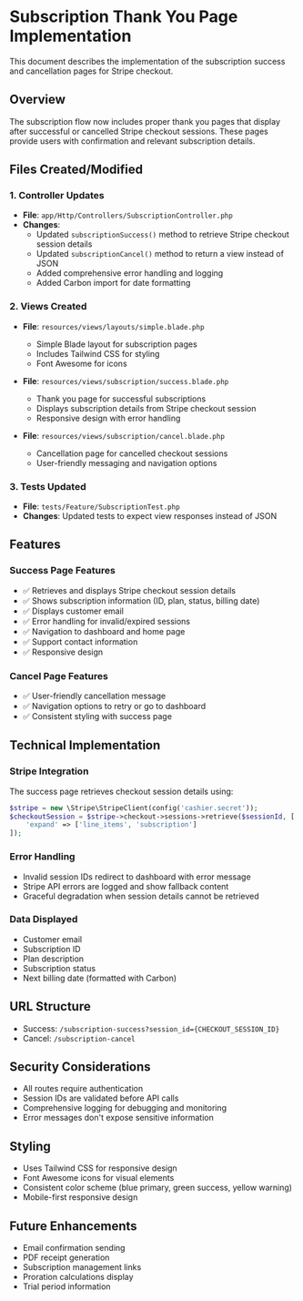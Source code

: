 # Subscription Thank You Page Implementation

This document describes the implementation of the subscription success and cancellation pages for Stripe checkout.

## Overview

The subscription flow now includes proper thank you pages that display after successful or cancelled Stripe checkout sessions. These pages provide users with confirmation and relevant subscription details.

## Files Created/Modified

### 1. Controller Updates
- **File**: `app/Http/Controllers/SubscriptionController.php`
- **Changes**: 
  - Updated `subscriptionSuccess()` method to retrieve Stripe checkout session details
  - Updated `subscriptionCancel()` method to return a view instead of JSON
  - Added comprehensive error handling and logging
  - Added Carbon import for date formatting

### 2. Views Created
- **File**: `resources/views/layouts/simple.blade.php`
  - Simple Blade layout for subscription pages
  - Includes Tailwind CSS for styling
  - Font Awesome for icons

- **File**: `resources/views/subscription/success.blade.php`
  - Thank you page for successful subscriptions
  - Displays subscription details from Stripe checkout session
  - Responsive design with error handling

- **File**: `resources/views/subscription/cancel.blade.php`
  - Cancellation page for cancelled checkout sessions
  - User-friendly messaging and navigation options

### 3. Tests Updated
- **File**: `tests/Feature/SubscriptionTest.php`
- **Changes**: Updated tests to expect view responses instead of JSON

## Features

### Success Page Features
- ✅ Retrieves and displays Stripe checkout session details
- ✅ Shows subscription information (ID, plan, status, billing date)
- ✅ Displays customer email
- ✅ Error handling for invalid/expired sessions
- ✅ Navigation to dashboard and home page
- ✅ Support contact information
- ✅ Responsive design

### Cancel Page Features
- ✅ User-friendly cancellation message
- ✅ Navigation options to retry or go to dashboard
- ✅ Consistent styling with success page

## Technical Implementation

### Stripe Integration
The success page retrieves checkout session details using:
```php
$stripe = new \Stripe\StripeClient(config('cashier.secret'));
$checkoutSession = $stripe->checkout->sessions->retrieve($sessionId, [
    'expand' => ['line_items', 'subscription']
]);
```

### Error Handling
- Invalid session IDs redirect to dashboard with error message
- Stripe API errors are logged and show fallback content
- Graceful degradation when session details cannot be retrieved

### Data Displayed
- Customer email
- Subscription ID
- Plan description
- Subscription status
- Next billing date (formatted with Carbon)

## URL Structure
- Success: `/subscription-success?session_id={CHECKOUT_SESSION_ID}`
- Cancel: `/subscription-cancel`

## Security Considerations
- All routes require authentication
- Session IDs are validated before API calls
- Comprehensive logging for debugging and monitoring
- Error messages don't expose sensitive information

## Styling
- Uses Tailwind CSS for responsive design
- Font Awesome icons for visual elements
- Consistent color scheme (blue primary, green success, yellow warning)
- Mobile-first responsive design

## Future Enhancements
- Email confirmation sending
- PDF receipt generation
- Subscription management links
- Proration calculations display
- Trial period information